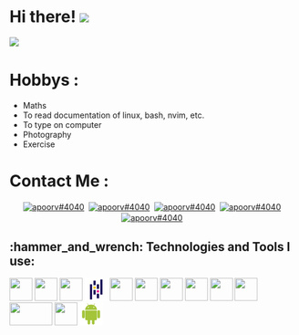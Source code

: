 # Hi there!  <img src="https://github.com/TheDudeThatCode/TheDudeThatCode/blob/master/Assets/Hi.gif" width="29px">

![](https://media2.giphy.com/media/MdA16VIoXKKxNE8Stk/giphy.gif?cid=ecf05e47jl0yqkmtue606fx0l8hu9i0ozwe6cc4oy360wbs3&rid=giphy.gif&ct=g)
# Hobbys : 
- Maths
- To read documentation of linux, bash, nvim, etc.
- To type on computer
- Photography
- Exercise
      
# Contact Me :
<p align='center'>
      <a href="https://t.me/Manu_Strong10" target="blank"><img align="center" src="https://www.vectorlogo.zone/logos/telegram/telegram-icon.svg" alt="apoorv#4040" height="30" width="30" /></a>&nbsp;
       <a href="http://discord.com/users/msnu#2164" target="blank"><img align="center" src="https://raw.githubusercontent.com/peterthehan/peterthehan/master/assets/discord.svg" alt="apoorv#4040" height="40" width="30" /></a>&nbsp;
      <a href="mailto:manu.strong98@gmail.com" target="blank"><img align="center" src="https://www.vectorlogo.zone/logos/gmail/gmail-icon.svg" alt="apoorv#4040" height="40" width="30" /></a>&nbsp;
      <a href="https://www.reddit.com/u/Manu_Strong?utm_medium=android_app&utm_source=share" target="blank"><img align="center" src="https://www.vectorlogo.zone/logos/reddit/reddit-tile.svg" alt="apoorv#4040" height="30" width="30" /></a>&nbsp;
        <a href="https://github.com/ManuStrong98/" target="blank"><img align="center" src="https://www.vectorlogo.zone/logos/github/github-icon.svg" alt="apoorv#4040" height="40" width="40" /></a>&nbsp;
</p>


<!-- vectores images  -->

<h2 align="left">:hammer_and_wrench: Technologies and Tools I use:</h2>
<p align="left">
      <img src='https://www.vectorlogo.zone/logos/neovimio/neovimio-icon.svg' width="40" height="40">
      <img src='https://www.vectorlogo.zone/logos/git-scm/git-scm-icon.svg' width="40" height="40">
      <img src='https://www.vectorlogo.zone/logos/r-project/r-project-icon.svg' width="40" height="40">
      <img src='https://github.com/devicons/devicon/blob/master/icons/pandas/pandas-original.svg' width="40" height="40">
      <img src='https://www.vectorlogo.zone/logos/ruby-lang/ruby-lang-icon.svg' width="40" height="40">
      <img src='https://www.vectorlogo.zone/logos/python/python-icon.svg' width="40" height="40">
      <img src='https://www.vectorlogo.zone/logos/java/java-icon.svg' width="40" height="40">
      <img src='https://cdn.jsdelivr.net/npm/simple-icons@3.0.1/icons/gnubash.svg' width="40" height="40">
      <img src='https://cdn3.iconfinder.com/data/icons/pleasant/MS-DOS-Batch-File.png' width="40" height="40">
      <img src='https://www.vectorlogo.zone/logos/lua/lua-icon.svg' width="40" height="40">
      <img src='https://www.vectorlogo.zone/logos/vim/vim-ar21.svg' width="75" height="40">
      <img src='https://www.vectorlogo.zone/logos/linux/linux-icon.svg' width="40" height="40">
      <img src='https://github.com/devicons/devicon/blob/master/icons/android/android-original.svg' width="40" height="40"> </a>
</p>


<!-- 
FROM HERE THERE ARE COMMENTS
 
 
```
                             \\\\\\\
                            \\\\\\\\\\\\
                          \\\\\\\\\\\\\\\
  -----------,-|           |C>   // )\\\\|
           ,','|          /    || ,'/////|
---------,','  |         (,    ||   /////
         ||    |          \\  ||||//''''|
         ||    |           |||||||     _|
         ||    |______      `````\____/ \
         ||    |     ,|         _/_____/ \
         ||  ,'    ,' |        /          |
         ||,'    ,'   |       |         \  |
_________|/    ,'     |      /           | |
_____________,'      ,',_____|      |    | |
             |     ,','      |      |    | |
             |   ,','    ____|_____/    /  |
             | ,','  __/ |             /   |
_____________|','   ///_/-------------/   |
              |===========,'
```
-->

  


<!--
**ManuStrong98/ManuStrong98** is a ✨ _special_ ✨ repository because its `README.md` (this file) appears on your GitHub profile.

Here are some ideas to get you started:

- 🔭 I’m currently working on ...
- 🌱 I’m currently learning ...
- 👯 I’m looking to collaborate on ...
- 🤔 I’m looking for help with ...
- 💬 Ask me about ...
- 📫 How to reach me: ...
- 😄 Pronouns: ...
- ⚡ Fun fact: ...
-->
